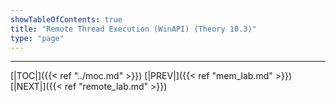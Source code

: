 ```yaml
---
showTableOfContents: true
title: "Remote Thread Execution (WinAPI) (Theory 10.3)"
type: "page"
---
```




---
[|TOC|]({{< ref "../moc.md" >}})
[|PREV|]({{< ref "mem_lab.md" >}})
[|NEXT|]({{< ref "remote_lab.md" >}})